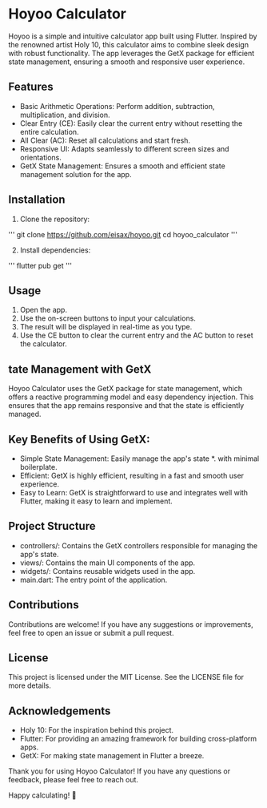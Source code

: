 # Hoyoo Calculator

Hoyoo is a simple and intuitive calculator app built using Flutter. Inspired by the renowned artist Holy 10, this calculator aims to combine sleek design with robust functionality. The app leverages the GetX package for efficient state management, ensuring a smooth and responsive user experience.

## Features

* Basic Arithmetic Operations: Perform addition, subtraction, multiplication, and division.
* Clear Entry (CE): Easily clear the current entry without resetting the entire calculation.
* All Clear (AC): Reset all calculations and start fresh.
* Responsive UI: Adapts seamlessly to different screen sizes and orientations.
* GetX State Management: Ensures a smooth and efficient state management solution for the app.

## Installation

1. Clone the repository:

'''
git clone https://github.com/eisax/hoyoo.git
cd hoyoo_calculator
 '''

 2. Install dependencies:

 '''
 flutter pub get
 '''

 ## Usage

1. Open the app.
2. Use the on-screen buttons to input your calculations.
3. The result will be displayed in real-time as you type.
4. Use the CE button to clear the current entry and the AC button to reset the calculator.

## tate Management with GetX

Hoyoo Calculator uses the GetX package for state management, which offers a reactive programming model and easy dependency injection. This ensures that the app remains responsive and that the state is efficiently managed.

## Key Benefits of Using GetX:

* Simple State Management: Easily manage the app's state *. with minimal boilerplate.
* Efficient: GetX is highly efficient, resulting in a fast and smooth user experience.
* Easy to Learn: GetX is straightforward to use and integrates well with Flutter, making it easy to learn and implement.

## Project Structure

* controllers/: Contains the GetX controllers responsible for managing the app's state.
* views/: Contains the main UI components of the app.
* widgets/: Contains reusable widgets used in the app.
* main.dart: The entry point of the application.

## Contributions

Contributions are welcome! If you have any suggestions or improvements, feel free to open an issue or submit a pull request.

## License

This project is licensed under the MIT License. See the LICENSE file for more details.


## Acknowledgements
* Holy 10: For the inspiration behind this project.
* Flutter: For providing an amazing framework for building cross-platform apps.
* GetX: For making state management in Flutter a breeze.

Thank you for using Hoyoo Calculator! If you have any questions or feedback, please feel free to reach out.

Happy calculating! 🎉
